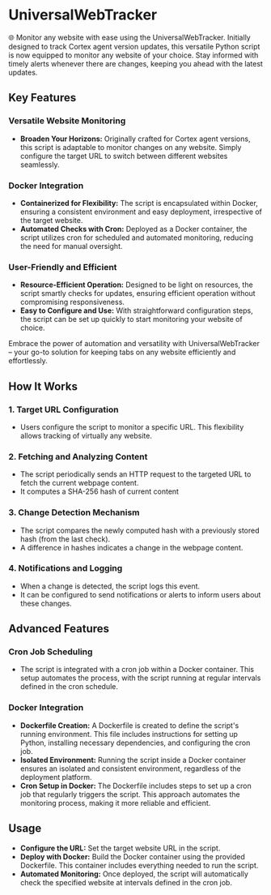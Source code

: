# UniversalWebTracker
🌐 Monitor any website with ease using the UniversalWebTracker. Initially designed to track Cortex agent version updates, this versatile Python script is now equipped to monitor any website of your choice. Stay informed with timely alerts whenever there are changes, keeping you ahead with the latest updates.

## Key Features

### Versatile Website Monitoring
- **Broaden Your Horizons:** Originally crafted for Cortex agent versions, this script is adaptable to monitor changes on any website. Simply configure the target URL to switch between different websites seamlessly.

### Docker Integration
- **Containerized for Flexibility:** The script is encapsulated within Docker, ensuring a consistent environment and easy deployment, irrespective of the target website.
- **Automated Checks with Cron:** Deployed as a Docker container, the script utilizes cron for scheduled and automated monitoring, reducing the need for manual oversight.

### User-Friendly and Efficient
- **Resource-Efficient Operation:** Designed to be light on resources, the script smartly checks for updates, ensuring efficient operation without compromising responsiveness.
- **Easy to Configure and Use:** With straightforward configuration steps, the script can be set up quickly to start monitoring your website of choice.

Embrace the power of automation and versatility with UniversalWebTracker – your go-to solution for keeping tabs on any website efficiently and effortlessly.

## How It Works

### 1. **Target URL Configuration**
   - Users configure the script to monitor a specific URL. This flexibility allows tracking of virtually any website.

### 2. **Fetching and Analyzing Content**
   - The script periodically sends an HTTP request to the targeted URL to fetch the current webpage content.
   - It computes a SHA-256 hash of current content

### 3. **Change Detection Mechanism**
   - The script compares the newly computed hash with a previously stored hash (from the last check).
   - A difference in hashes indicates a change in the webpage content.

### 4. **Notifications and Logging**
   - When a change is detected, the script logs this event.
   - It can be configured to send notifications or alerts to inform users about these changes.

## Advanced Features

### Cron Job Scheduling
- The script is integrated with a cron job within a Docker container. This setup automates the process, with the script running at regular intervals defined in the cron schedule.

### Docker Integration
- **Dockerfile Creation:** A Dockerfile is created to define the script's running environment. This file includes instructions for setting up Python, installing necessary dependencies, and configuring the cron job.
- **Isolated Environment:** Running the script inside a Docker container ensures an isolated and consistent environment, regardless of the deployment platform.
- **Cron Setup in Docker:** The Dockerfile includes steps to set up a cron job that regularly triggers the script. This approach automates the monitoring process, making it more reliable and efficient.

## Usage

- **Configure the URL:** Set the target website URL in the script.
- **Deploy with Docker:** Build the Docker container using the provided Dockerfile. This container includes everything needed to run the script.
- **Automated Monitoring:** Once deployed, the script will automatically check the specified website at intervals defined in the cron job.

